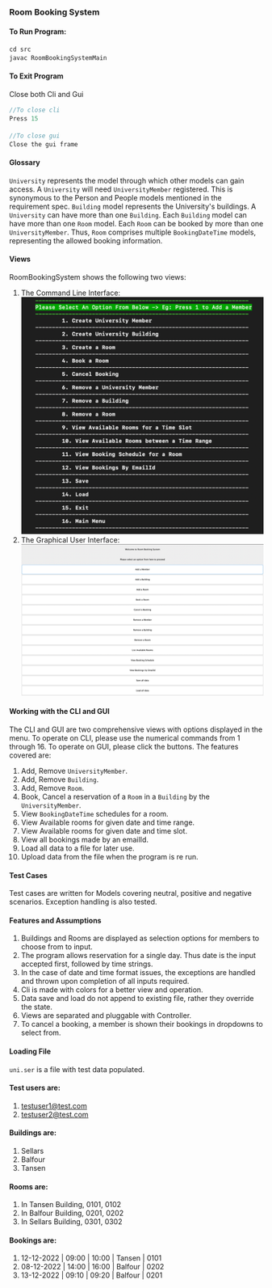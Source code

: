 ### Room Booking System

#### To Run Program:
```java
cd src
javac RoomBookingSystemMain
```

#### To Exit Program
Close both Cli and Gui
```java
//To close cli
Press 15

//To close gui
Close the gui frame

```

#### Glossary
`University` represents the model through which other models can gain access.
A `University` will need `UniversityMember` registered. This is synonymous to the Person and People
models mentioned in the requirement spec.
`Building` model represents the University's buildings. A `University` can have more than one `Building`.
Each `Building` model can have more than one `Room` model.
Each `Room` can be booked by more than one `UniversityMember`.
Thus, `Room` comprises multiple `BookingDateTime` models, representing the allowed booking information.

#### Views
RoomBookingSystem shows the following two views:
1. The Command Line Interface:
![img.png](img.png)
2. The Graphical User Interface: 
![img_1.png](img_1.png)

#### Working with the CLI and GUI
The CLI and GUI are two comprehensive views with options displayed in the menu.
To operate on CLI, please use the numerical commands from 1 through 16.
To operate on GUI, please click the buttons.
The features covered are:
1. Add, Remove `UniversityMember`.
2. Add, Remove `Building`.
3. Add, Remove `Room`.
4. Book, Cancel a reservation of a `Room` in a `Building` by the `UniversityMember`.
5. View `BookingDateTime` schedules for a room.
6. View Available rooms for given date and time range.
7. View Available rooms for given date and time slot.
8. View all bookings made by an emailId.
9. Load all data to a file for later use.
10. Upload data from the file when the program is re run.

#### Test Cases
Test cases are written for Models covering neutral, positive and negative scenarios.
Exception handling is also tested.

#### Features and Assumptions
1. Buildings and Rooms are displayed as selection options for members to choose from to input.
2. The program allows reservation for a single day. Thus date is the input accepted first, followed by time strings.
3. In the case of date and time format issues, the exceptions are handled and thrown upon completion of all inputs required.
4. Cli is made with colors for a better view and operation.
5. Data save and load do not append to existing file, rather they override the state.
6. Views are separated and pluggable with Controller.
7. To cancel a booking, a member is shown their bookings in dropdowns to select from.

#### Loading File
`uni.ser` is a file with test data populated.

#### Test users are:
1. testuser1@test.com
2. testuser2@test.com

#### Buildings are:
1. Sellars
2. Balfour
3. Tansen

#### Rooms are:
1. In Tansen Building, 0101, 0102
2. In Balfour Building, 0201, 0202
3. In Sellars Building, 0301, 0302

#### Bookings are:
1. 12-12-2022 | 09:00 | 10:00 | Tansen | 0101
2. 08-12-2022 | 14:00 | 16:00 | Balfour | 0202
3. 13-12-2022 | 09:10 | 09:20 | Balfour | 0201
